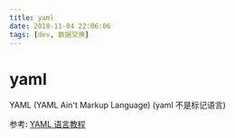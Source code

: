 ```yaml
---
title: yaml
date: 2018-11-04 22:06:06
tags: [dev, 数据交换]
---
```

# yaml
YAML (YAML Ain't Markup Language) (yaml 不是标记语言)

参考:
[YAML 语言教程](http://www.ruanyifeng.com/blog/2016/07/yaml.html)
